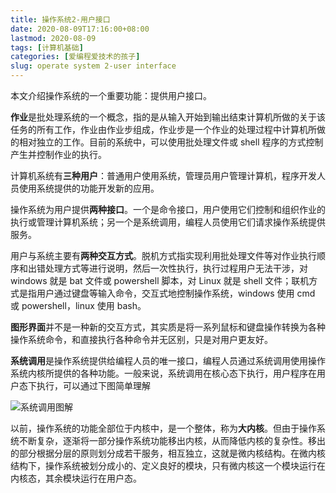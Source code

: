 ```yaml
---
title: 操作系统2-用户接口
date: 2020-08-09T17:16:00+08:00
lastmod: 2020-08-09
tags: [计算机基础]
categories: [爱编程爱技术的孩子]
slug: operate system 2-user interface 
---
```


本文介绍操作系统的一个重要功能：提供用户接口。

<!--more-->

**作业**是批处理系统的一个概念，指的是从输入开始到输出结束计算机所做的关于该任务的所有工作，作业由作业步组成，作业步是一个作业的处理过程中计算机所做的相对独立的工作。目前的系统中，可以使用批处理文件或 shell 程序的方式控制产生并控制作业的执行。

计算机系统有**三种用户**：普通用户使用系统，管理员用户管理计算机，程序开发人员使用系统提供的功能开发新的应用。

操作系统为用户提供**两种接口**。一个是命令接口，用户使用它们控制和组织作业的执行或管理计算机系统；另一个是系统调用，编程人员使用它们请求操作系统提供服务。

用户与系统主要有**两种交互方式**。脱机方式指实现利用批处理文件等对作业执行顺序和出错处理方式等进行说明，然后一次性执行，执行过程用户无法干涉，对 windows 就是 bat 文件或 powershell 脚本，对 Linux 就是 shell 文件；联机方式是指用户通过键盘等输入命令，交互式地控制操作系统，windows 使用 cmd 或 powershell，linux 使用 bash。

**图形界面**并不是一种新的交互方式，其实质是将一系列鼠标和键盘操作转换为各种操作系统命令，和直接执行各种命令并无区别，只是对用户更友好。

**系统调用**是操作系统提供给编程人员的唯一接口，编程人员通过系统调用使用操作系统内核所提供的各种功能。一般来说，系统调用在核心态下执行，用户程序在用户态下执行，可以通过下图简单理解

![系统调用图解](https://picped-1301226557.cos.ap-beijing.myqcloud.com/%E7%B3%BB%E7%BB%9F%E8%B0%83%E7%94%A8%E5%9B%BE%E8%A7%A3.png)

以前，操作系统的功能全部位于内核中，是一个整体，称为**大内核**。但由于操作系统不断复杂，逐渐将一部分操作系统功能移出内核，从而降低内核的复杂性。移出的部分根据分层的原则划分成若干服务，相互独立，这就是微内核结构。在微内核结构下，操作系统被划分成小的、定义良好的模块，只有微内核这一个模块运行在内核态，其余模块运行在用户态。